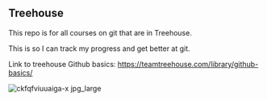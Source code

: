 ## Treehouse

This repo is for all courses on git that are in Treehouse.

This is so I can track my progress and get better at git.

Link to treehouse Github basics: https://teamtreehouse.com/library/github-basics/


![ckfqfviuuaiga-x jpg_large](https://cloud.githubusercontent.com/assets/7201688/15928167/a5dc24ba-2e88-11e6-87f0-a7d2e77f08af.jpeg)
